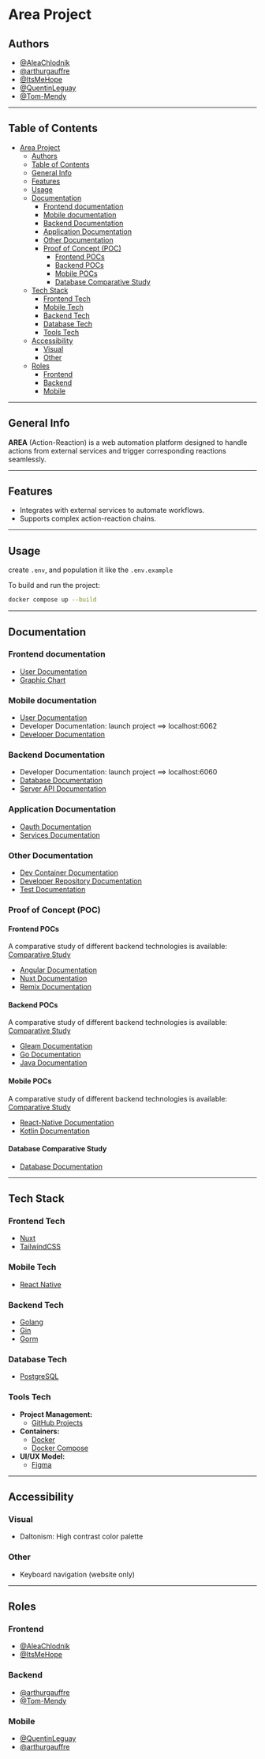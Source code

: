 # Area Project

## Authors

- [@AleaChlodnik](https://www.github.com/AleaChlodnik)
- [@arthurgauffre](https://github.com/arthurgauffre)
- [@ItsMeHope](https://github.com/ItsMeHope)
- [@QuentinLeguay](https://www.github.com/QuentinLeguay)
- [@Tom-Mendy](https://www.github.com/Tom-Mendy)

---

## Table of Contents

- [Area Project](#area-project)
  - [Authors](#authors)
  - [Table of Contents](#table-of-contents)
  - [General Info](#general-info)
  - [Features](#features)
  - [Usage](#usage)
  - [Documentation](#documentation)
    - [Frontend documentation](#frontend-documentation)
    - [Mobile documentation](#mobile-documentation)
    - [Backend Documentation](#backend-documentation)
    - [Application Documentation](#application-documentation)
    - [Other Documentation](#other-documentation)
    - [Proof of Concept (POC)](#proof-of-concept-poc)
      - [Frontend POCs](#frontend-pocs)
      - [Backend POCs](#backend-pocs)
      - [Mobile POCs](#mobile-pocs)
      - [Database Comparative Study](#database-comparative-study)
  - [Tech Stack](#tech-stack)
    - [Frontend Tech](#frontend-tech)
    - [Mobile Tech](#mobile-tech)
    - [Backend Tech](#backend-tech)
    - [Database Tech](#database-tech)
    - [Tools Tech](#tools-tech)
  - [Accessibility](#accessibility)
    - [Visual](#visual)
    - [Other](#other)
  - [Roles](#roles)
    - [Frontend](#frontend)
    - [Backend](#backend)
    - [Mobile](#mobile)

---

## General Info

**AREA** (Action-Reaction) is a web automation platform designed to handle actions from external services and trigger corresponding reactions seamlessly.

---

## Features

- Integrates with external services to automate workflows.
- Supports complex action-reaction chains.

---

## Usage

create `.env`, and population it like the `.env.example`

To build and run the project:

```bash
docker compose up --build
```

---

## Documentation

### Frontend documentation

- [User Documentation](./docs/frontend/userDocFrontend.md)
- [Graphic Chart](./docs/frontend/graphicChart.md)

### Mobile documentation

- [User Documentation](./docs/mobile/userDocMobile.md)
- Developer Documentation: launch project ==> localhost:6062
- [Developer Documentation](./docs/mobile/developerDocMobile.md)

### Backend Documentation

- Developer Documentation: launch project ==> localhost:6060
- [Database Documentation](./docs/backend/databaseDoc.md)
- [Server API Documentation](./docs/backend/serverApiDoc.md)

### Application Documentation

- [Oauth Documentation](./docs/app/oauthDoc.md)
- [Services Documentation](./docs/app/servicesDoc.md)

### Other Documentation

- [Dev Container Documentation](./docs/other/devContainerDoc.md)
- [Developer Repository Documentation](./docs/other/developerDocRepo.md)
- [Test Documentation](./docs/other/testDoc.md)

### Proof of Concept (POC)

#### Frontend POCs

A comparative study of different backend technologies is available:
[Comparative Study](poc/frontend/README.md)

- [Angular Documentation](poc/frontend/angular/README.md)
- [Nuxt Documentation](poc/frontend/nuxt/README.md)
- [Remix Documentation](poc/frontend/remix/README.md)

#### Backend POCs

A comparative study of different backend technologies is available:
[Comparative Study](poc/backend/README.md)

- [Gleam Documentation](poc/backend/gleam/doc.md)
- [Go Documentation](poc/backend/go/doc.md)
- [Java Documentation](poc/backend/java/doc.md)

#### Mobile POCs

A comparative study of different backend technologies is available:
[Comparative Study](poc/mobile/)

- [React-Native Documentation](poc/mobile/react-native/README.md)
- [Kotlin Documentation](poc/mobile/kotlin/Kotlin.md)

#### Database Comparative Study

- [Database Documentation](poc/comparativeStudyDatabase.md)

---

## Tech Stack

### Frontend Tech

- [Nuxt](https://nuxt.com/)
- [TailwindCSS](https://tailwindcss.com/)

### Mobile Tech

- [React Native](https://reactnative.dev/)

### Backend Tech

- [Golang](https://golang.google.cn/)
- [Gin](https://gin-gonic.com)
- [Gorm](https://gorm.io/)

### Database Tech

- [PostgreSQL](https://www.postgresql.org/)

### Tools Tech

- **Project Management:**
  - [GitHub Projects](https://docs.github.com/en/issues/planning-and-tracking-with-projects/learning-about-projects/about-projects)
- **Containers:**
  - [Docker](https://www.docker.com/)
  - [Docker Compose](https://docs.docker.com/compose/)
- **UI/UX Model:**
  - [Figma](https://www.figma.com)

---

## Accessibility

### Visual

- Daltonism: High contrast color palette

### Other

- Keyboard navigation (website only)

---

## Roles

### Frontend

- [@AleaChlodnik](https://www.github.com/AleaChlodnik)
- [@ItsMeHope](https://github.com/ItsMeHope)

### Backend

- [@arthurgauffre](https://github.com/arthurgauffre)
- [@Tom-Mendy](https://www.github.com/Tom-Mendy)

### Mobile

- [@QuentinLeguay](https://www.github.com/QuentinLeguay)
- [@arthurgauffre](https://github.com/arthurgauffre)
